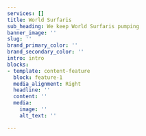 ```yaml
---
services: []
title: World Surfaris
sub_heading: We keep World Surfaris pumping
banner_image: ''
slug: ''
brand_primary_color: ''
brand_secondary_color: ''
intro: intro
blocks:
- template: content-feature
  block: feature-1
  media_alignment: Right
  headline: ''
  content: ''
  media:
    image: ''
    alt_text: ''

---
```

